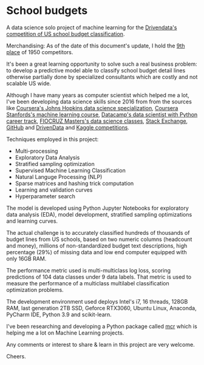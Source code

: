 # School budgets

A data science solo project of machine learning for the [Drivendata's competition of US school budget classification](https://www.drivendata.org/competitions/46/box-plots-for-education-reboot/).

Merchandising: As of the date of this document's update, I hold the [9th place](https://www.drivendata.org/competitions/46/box-plots-for-education-reboot/leaderboard/) of 1950 competitors.

It's been a great learning opportunity to solve such a real business problem: to develop a predictive model able to classify school budget detail lines otherwise partially done by specialized consultants which are costly and not scalable US wide.

Although I have many years as computer scientist which helped me a lot, I've been developing data science skills since 2016 from from the sources like [Coursera's Johns Hopkins data science specialization](https://www.coursera.org/specializations/jhu-data-science), [Coursera Stanfords's machine learning course](https://www.coursera.org/learn/machine-learning), [Datacamp's data scientist with Python career track](https://www.datacamp.com/tracks/data-scientist-with-python), [FIOCRUZ Masters's data science classes](https://www.icict.fiocruz.br/), [Stack Exchange](https://stackoverflow.com/), [GitHub](https://github.com/) and [DrivenData](https://www.drivendata.org/) and [Kaggle competitions](https://www.kaggle.com/).

Techniques employed in this project:

* Multi-processing
* Exploratory Data Analysis
* Stratified sampling optimization
* Supervised Machine Learning Classification
* Natural Languge Processing (NLP)
* Sparse matrices and hashing trick computation
* Learning and validation curves
* Hyperparameter search

The model is developed using Python Jupyter Notebooks for exploratory data analysis (EDA), model development, stratified sampling optimizations and learning curves.

The actual challenge is to accurately classified hundreds of thousands of budget lines from US schools, based on two numeric columns (headcount and money), millions of non-standardized budget text descriptions, high percentage (29%) of missing data and low end computer equipped with only 16GB RAM.

The performance metric used is multi-multiclass log loss, scoring predictions of 104 data classes under 9 data labels.  That metric is used to measure the performance of a multiclass multilabel classification optimization problems.

The development environment used deploys Intel's i7, 16 threads, 128GB RAM, last generation 2TB SSD, Geforce RTX3060, Ubuntu Linux, Anaconda, PyCharm IDE, Python 3.9 and scikit-learn.

I've been researching and developing a Python package called [mcr](https://github.com/mauriciocramos/mcr) which is helping me a lot on Machine Learning projects.

Any comments or interest to share & learn in this project are very welcome.

Cheers.
